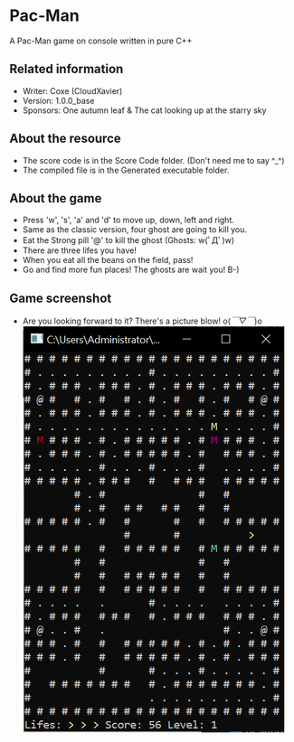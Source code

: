 # Pac-Man
A Pac-Man game on console written in pure C++

## Related information
+ Writer: Coxe (CloudXavier)
+ Version: 1.0.0_base
+ Sponsors: One autumn leaf & The cat looking up at the starry sky

## About the resource
+ The score code is in the Score Code folder. (Don't need me to say ^_^)
+ The compiled file is in the Generated executable folder.

## About the game
+ Press 'w', 's', 'a' and 'd' to move up, down, left and right.
+ Same as the classic version, four ghost are going to kill you.
+ Eat the Strong pill '@' to kill the ghost (Ghosts: w(ﾟДﾟ)w)
+ There are three lifes you have!
+ When you eat all the beans on the field, pass!
+ Go and find more fun places! The ghosts are wait you! B-)

## Game screenshot
+ Are you looking forward to it? There's a picture blow! o(*￣▽￣*)o
![image](https://github.com/CloudXavier/Pac-Man/blob/master/Image/Game%20screenshot.png)
